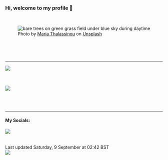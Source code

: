 <h3>Hi, welcome to my profile 👋</h3>

<br />
<figure>
  <img
    src="https://images.unsplash.com/photo-1611625594610-8b7ddee674e2?crop=entropy&cs=tinysrgb&fit=max&fm=jpg&ixid=M3wyNzQ3MDB8MHwxfHJhbmRvbXx8fHx8fHx8fDE2OTQyMjA3MDl8&ixlib=rb-4.0.3&q=80&w=1080&auto=format"
    alt="bare trees on green grass field under blue sky during daytime" 
  />
  <figcaption>Photo by <a
    href="https://unsplash.com/@mariagrklens?utm_source=Profile%20readme&utm_medium=referral">Maria Thalassinou</a> on <a
    href="https://unsplash.com/?utm_source=Profile%20readme&utm_medium=referral">Unsplash</a></figcaption>
</figure>




  <br /><br /><br />

<hr />
<img
  src="https://github-readme-stats.vercel.app/api?username=shanelucy&show_icons=true&theme=calm"
/>
<br /><br /><br />

<img 
  src="https://github-readme-stats.vercel.app/api/top-langs/?username=shanelucy&theme=calm"
/>
<br /><br /><br /><br />
<hr />
<h4>My Socials:</h4>
<a href="https://uk.linkedin.com/in/shane-lucy-4735b616a">
  <img
    src="https://img.shields.io/badge/linkedin%20-%230077B5.svg?&style=for-the-badge&logo=linkedin&logoColor=white"
  />
</a>
<br /><br /><br />
Last updated Saturday, 9 September at 02:42 BST
<br />
<img
  src="https://github.com/ShaneLucy/ShaneLucy/workflows/README%20build/badge.svg"
/>
